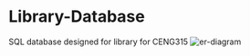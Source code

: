 # Library-Database
 SQL database designed for library for CENG315 
![er-diagram](https://user-images.githubusercontent.com/104433040/169621021-bf1ee561-8e34-4daa-b402-51b694935443.PNG)
